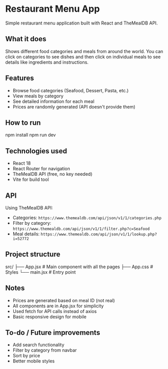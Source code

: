 # Restaurant Menu App

Simple restaurant menu application built with React and TheMealDB API.

## What it does

Shows different food categories and meals from around the world. You can click on categories to see dishes and then click on individual meals to see details like ingredients and instructions.

## Features

- Browse food categories (Seafood, Dessert, Pasta, etc.)
- View meals by category
- See detailed information for each meal
- Prices are randomly generated (API doesn't provide them)

## How to run
npm install
npm run dev
## Technologies used

- React 18
- React Router for navigation
- TheMealDB API (free, no key needed)
- Vite for build tool

## API

Using TheMealDB API:
- Categories: `https://www.themealdb.com/api/json/v1/1/categories.php`
- Filter by category: `https://www.themealdb.com/api/json/v1/1/filter.php?c=Seafood`
- Meal details: `https://www.themealdb.com/api/json/v1/1/lookup.php?i=52772`

## Project structure
src/
├── App.jsx # Main component with all the pages
├── App.css # Styles
└── main.jsx # Entry point
## Notes

- Prices are generated based on meal ID (not real)
- All components are in App.jsx for simplicity
- Used fetch for API calls instead of axios
- Basic responsive design for mobile

## To-do / Future improvements

- Add search functionality
- Filter by category from navbar
- Sort by price
- Better mobile styles

